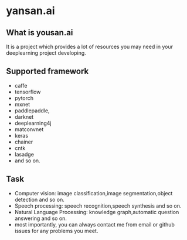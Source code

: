 yansan.ai
==================================================


What is yousan.ai
--------------------------------------
It is a project which provides a lot of resources you may need in your deeplearning project developing.


Supported framework
--------------------------------------

- caffe
- tensorflow
- pytorch
- mxnet
- paddlepaddle,
- darknet
- deeplearning4j
- matconvnet
- keras
- chainer 
- cntk
- lasadge
- and so on.

Task
--------------------------------------

- Computer vision: image classification,image segmentation,object detection and so on.
- Speech processing: speech recognition,speech synthesis and so on.
- Natural Language Processing: knowledge graph,automatic question answering and so on.
- most importantly, you can always contact me from email or github issues for any problems you meet.

